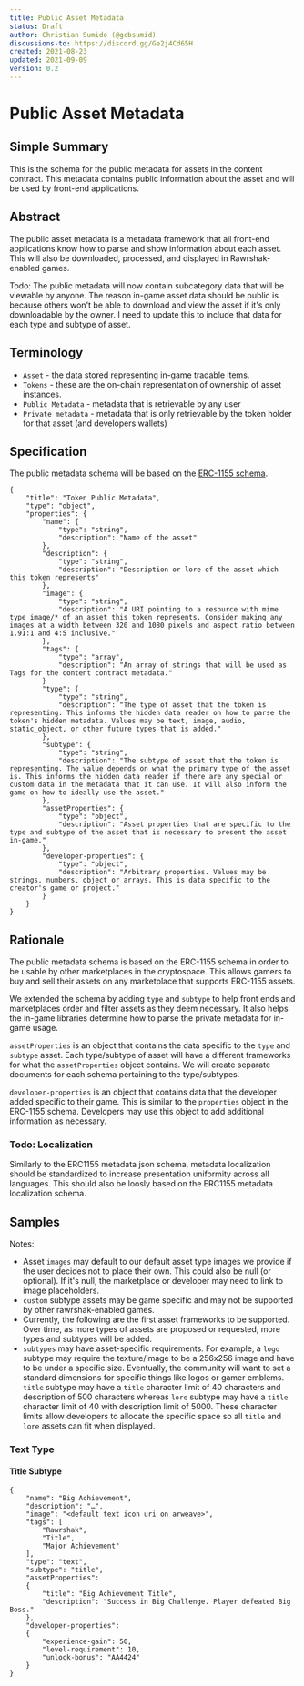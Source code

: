 ```yaml
---
title: Public Asset Metadata
status: Draft
author: Christian Sumido (@gcbsumid)
discussions-to: https://discord.gg/Ge2j4Cd65H
created: 2021-08-23
updated: 2021-09-09
version: 0.2
---
```


# Public Asset Metadata

## Simple Summary

This is the schema for the public metadata for assets in the content contract. This metadata contains public information about the asset and will be used by front-end applications.

## Abstract

The public asset metadata is a metadata framework that all front-end applications know how to parse and show information about each asset. This will also be downloaded, processed, and displayed in Rawrshak-enabled games.

Todo: The public metadata will now contain subcategory data that will be viewable by anyone. The reason in-game asset data should be public is because others won't be able to download and view the asset if it's only downloadable by the owner. I need to update this to include that data for each type and subtype of asset.

## Terminology 

* `Asset` - the data stored representing in-game tradable items. 
* `Tokens` - these are the on-chain representation of ownership of asset instances.
* `Public Metadata` - metadata that is retrievable by any user
* `Private metadata` - metadata that is only retrievable by the token holder for that asset (and developers wallets)

## Specification 

The public metadata schema will be based on the [ERC-1155 schema](https://github.com/ethereum/EIPs/blob/master/EIPS/eip-1155.md#erc-1155-metadata-uri-json-schema).

```
{
    "title": "Token Public Metadata",
    "type": "object",
    "properties": {
        "name": {
            "type": "string",
            "description": "Name of the asset"
        },
        "description": {
            "type": "string",
            "description": "Description or lore of the asset which this token represents"
        },
        "image": {
            "type": "string",
            "description": "A URI pointing to a resource with mime type image/* of an asset this token represents. Consider making any images at a width between 320 and 1080 pixels and aspect ratio between 1.91:1 and 4:5 inclusive."
        },
        "tags": {
            "type": "array",
            "description": "An array of strings that will be used as Tags for the content contract metadata."
        }
        "type": {
            "type": "string",
            "description": "The type of asset that the token is representing. This informs the hidden data reader on how to parse the token's hidden metadata. Values may be text, image, audio, static_object, or other future types that is added."
        },
        "subtype": {
            "type": "string",
            "description": "The subtype of asset that the token is representing. The value depends on what the primary type of the asset is. This informs the hidden data reader if there are any special or custom data in the metadata that it can use. It will also inform the game on how to ideally use the asset."
        },
        "assetProperties": {
            "type": "object",
            "description": "Asset properties that are specific to the type and subtype of the asset that is necessary to present the asset in-game."
        },
        "developer-properties": {
            "type": "object",
            "description": "Arbitrary properties. Values may be strings, numbers, object or arrays. This is data specific to the creator's game or project."
        }
    }
}
```

## Rationale

The public metadata schema is based on the ERC-1155 schema in order to be usable by other marketplaces in the cryptospace. This allows gamers to buy and sell their assets on any marketplace that supports ERC-1155 assets. 

We extended the schema by adding `type` and `subtype` to help front ends and marketplaces order and filter assets as they deem necessary. It also helps the in-game libraries determine how to parse the private metadata for in-game usage. 

`assetProperties` is an object that contains the data specific to the `type` and `subtype` asset. Each type/subtype of asset will have a different frameworks for what the `assetProperties` object contains. We will create separate documents for each schema pertaining to the type/subtypes. 

`developer-properties` is an object that contains data that the developer added specific to their game. This is similar to the `properties` object in the ERC-1155 schema. Developers may use this object to add additional information as necessary.

### Todo: Localization
Similarly to the ERC1155 metadata json schema, metadata localization should be standardized to increase presentation uniformity across all languages. This should also be loosly based on the ERC1155 metadata localization schema. 

## Samples

Notes: 
* Asset `images` may default to our default asset type images we provide if the user decides not to place their own. This could also be null (or optional). If it's null, the marketplace or developer may need to link to image placeholders. 
* `custom` subtype assets may be game specific and may not be supported by other rawrshak-enabled games.
* Currently, the following are the first asset frameworks to be supported. Over time, as more types of assets are proposed or requested, more types and subtypes will be added.
* `subtypes` may have asset-specific requirements. For example, a `logo` subtype may require the texture/image to be a 256x256 image and have to be under a specific size. Eventually, the community will want to set a standard dimensions for specific things like logos or gamer emblems. `title` subtype may have a `title` character limit of 40 characters and description of 500 characters whereas `lore` subtype may have a `title` character limit of 40 with description limit of 5000. These character limits allow developers to allocate the specific space so all `title` and `lore` assets can fit when displayed.

### Text Type
#### Title Subtype
```
{
    "name": "Big Achievement",
    "description": "…",
    "image": "<default text icon uri on arweave>",
    "tags": [
        "Rawrshak",
        "Title",
        "Major Achievement"
    ],
    "type": "text",
    "subtype": "title",
    "assetProperties": 
    {
        "title": "Big Achievement Title",
        "description": "Success in Big Challenge. Player defeated Big Boss."
    },
    "developer-properties":
    {
        "experience-gain": 50,
        "level-requirement": 10,
        "unlock-bonus": "AA4424"
    }
}
```
